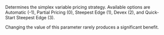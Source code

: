 Determines the simplex variable pricing strategy. Available options are Automatic (-1), Partial Pricing (0), Steepest
Edge (1), Devex (2), and Quick-Start Steepest Edge (3).

Changing the value of this parameter rarely produces a significant benefit.